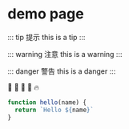 # demo page

::: tip 提示
this is a tip
:::

::: warning 注意
this is a warning
:::

::: danger 警告
this is a danger
:::

:tada: :100: :bamboo: :gift_heart: :fire:

```js
function hello(name) {
  return `Hello ${name}`
}
```